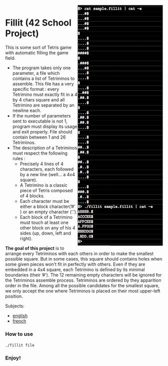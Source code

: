 <img style="float: right;" src="00_Subject/fillit_sample.jpeg">

# Fillit (42 School Project)

This is some sort of Tetris game with automatic filling the game field.

* The program takes only one parameter, a file which contains a list of Tetriminos to assemble. This file has a very specific format : every Tetrimino must exactly fit in a
4 by 4 chars square and all Tetrimino are separated by an newline each.
* If the number of parameters sent to executable is not 1, program must display its usage and exit properly. File should contain between 1 and 26 Tetriminos.
* The description of a Tetriminos must respect the following rules :
  * Precisely 4 lines of 4 characters, each followed by a new line (well... a 4x4 square).
  * A Tetrimino is a classic piece of Tetris composed of 4 blocks.
  * Each character must be either a block character(’#’ ) or an empty character (’.’).
  * Each block of a Tetrimino must touch at least one other block on any of his 4 sides (up, down, left and right).

**The goal of this project** is to arrange every Tetriminos with each others in order to make the smallest possible square. But in some cases, this square should contains holes when
some given pieces won’t fit in perfectly with others.
Even if they are embedded in a 4x4 square, each Tetrimino is defined by its minimal boundaries (their ’#’). The 12 remaining empty characters will be ignored for the
Tetriminos assemble process.
Tetriminos are ordered by they apparition order in the file. Among all the possible candidates for the smallest square, we only accept the one where Tetriminos is placed on
their most upper-left position.

Subjects:
* [english](00_Subject/fillit.en.pdf)
* [french](00_Subject/fillit.fr.pdf)


### How to use
`./fillit file`

### Enjoy!
